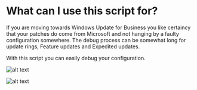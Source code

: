 # What can I use this script for?

If you are moving towards Windows Update for Business you like certaincy that your patches do come from Microsoft and not hanging by a faulty configuration somewhere. 
The debug process can be somewhat long for update rings, Feature updates and Expedited updates.

With this script you can easily debug your configuration.

![alt text](https://github.com/mmelkersen/EndpointManager/blob/main/Windows%20Update%20for%20Business/Content/WUfBOutput.png)

![alt text](https://github.com/mmelkersen/EndpointManager/blob/main/Windows%20Update%20for%20Business/Content/WUfBOutput1.png)
